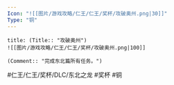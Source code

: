 ```yaml
---
Icon: "![[图片/游戏攻略/仁王/仁王/奖杯/攻破奥州.png|30]]"
Type: "铜"
---
```

```ad-common-bronze-trophy
title: (Title:: "攻破奥州")
![[图片/游戏攻略/仁王/仁王/奖杯/攻破奥州.png|100]]

(Comment:: "完成东北篇所有任务。")
```

#仁王/仁王/奖杯/DLC/东北之龙 #奖杯 #铜
